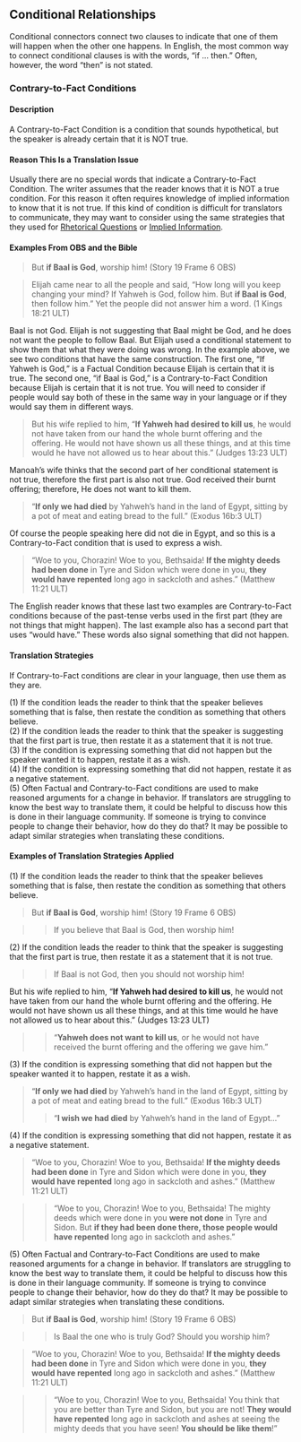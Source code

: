 ## Conditional Relationships

Conditional connectors connect two clauses to indicate that one of them will happen when the other one happens. In English, the most common way to connect conditional clauses is with the words, “if … then.” Often, however, the word “then” is not stated.

### Contrary-to-Fact Conditions

#### Description

A Contrary-to-Fact Condition is a condition that sounds hypothetical, but the speaker is already certain that it is NOT true.

#### Reason This Is a Translation Issue

Usually there are no special words that indicate a Contrary-to-Fact Condition. The writer assumes that the reader knows that it is NOT a true condition. For this reason it often requires knowledge of implied information to know that it is not true. If this kind of condition is difficult for translators to communicate, they may want to consider using the same strategies that they used for [Rhetorical Questions](../figs-rquestion/01.md) or [Implied Information](../figs-explicit/01.md).

#### Examples From OBS and the Bible

> But **if Baal is God**, worship him! (Story 19 Frame 6 OBS)

> Elijah came near to all the people and said, “How long will you keep changing your mind? If Yahweh is God, follow him. But **if Baal is God**, then follow him.” Yet the people did not answer him a word. (1 Kings 18:21 ULT)

Baal is not God. Elijah is not suggesting that Baal might be God, and he does not want the people to follow Baal. But Elijah used a conditional statement to show them that what they were doing was wrong. In the example above, we see two conditions that have the same construction. The first one, “If Yahweh is God,” is a Factual Condition because Elijah is certain that it is true. The second one, “if Baal is God,” is a Contrary-to-Fact Condition because Elijah is certain that it is not true. You will need to consider if people would say both of these in the same way in your language or if they would say them in different ways.

> But his wife replied to him, “**If Yahweh had desired to kill us**, he would not have taken from our hand the whole burnt offering and the offering. He would not have shown us all these things, and at this time would he have not allowed us to hear about this.” (Judges 13:23 ULT)

Manoah’s wife thinks that the second part of her conditional statement is not true, therefore the first part is also not true. God received their burnt offering; therefore, He does not want to kill them.
>

> “**If only we had died** by Yahweh’s hand in the land of Egypt, sitting by a pot of meat and eating bread to the full.” (Exodus 16b:3 ULT)

Of course the people speaking here did not die in Egypt, and so this is a Contrary-to-Fact condition that is used to express a wish.

> “Woe to you, Chorazin! Woe to you, Bethsaida! **If the mighty deeds had been done** in Tyre and Sidon which were done in you, **they would have repented** long ago in sackcloth and ashes.” (Matthew 11:21 ULT)

The English reader knows that these last two examples are Contrary-to-Fact conditions because of the past-tense verbs used in the first part (they are not things that might happen). The last example also has a second part that uses “would have.” These words also signal something that did not happen.

#### Translation Strategies

If Contrary-to-Fact conditions are clear in your language, then use them as they are.

(1) If the condition leads the reader to think that the speaker believes something that is false, then restate the condition as something that others believe.<br>
(2) If the condition leads the reader to think that the speaker is suggesting that the first part is true, then restate it as a statement that it is not true.<br>
(3) If the condition is expressing something that did not happen but the speaker wanted it to happen, restate it as a wish.<br>
(4) If the condition is expressing something that did not happen, restate it as a negative statement.<br>
(5) Often Factual and Contrary-to-Fact conditions are used to make reasoned arguments for a change in behavior. If translators are struggling to know the best way to translate them, it could be helpful to discuss how this is done in their language community. If someone is trying to convince people to change their behavior, how do they do that? It may be possible to adapt similar strategies when translating these conditions.

#### Examples of Translation Strategies Applied

(1) If the condition leads the reader to think that the speaker believes something that is false, then restate the condition as something that others believe.

> But **if Baal is God**, worship him! (Story 19 Frame 6 OBS)

> > If you believe that Baal is God, then worship him!

(2) If the condition leads the reader to think that the speaker is suggesting that the first part is true, then restate it as a statement that it is not true.

> > If Baal is not God, then you should not worship him!

But his wife replied to him, “**If Yahweh had desired to kill us**, he would not have taken from our hand the whole burnt offering and the offering. He would not have shown us all these things, and at this time would he have not allowed us to hear about this.” (Judges 13:23 ULT)

> > “**Yahweh does not want to kill us**, or he would not have received the burnt offering and the offering we gave him.”

(3) If the condition is expressing something that did not happen but the speaker wanted it to happen, restate it as a wish.

> “**If only we had died** by Yahweh’s hand in the land of Egypt, sitting by a pot of meat and eating bread to the full.” (Exodus 16b:3 ULT)
> > “**I wish we had died** by Yahweh’s hand in the land of Egypt…”

(4) If the condition is expressing something that did not happen, restate it as a negative statement.

> “Woe to you, Chorazin! Woe to you, Bethsaida! **If the mighty deeds had been done** in Tyre and Sidon which were done in you, **they would have repented** long ago in sackcloth and ashes.” (Matthew 11:21 ULT)

> > “Woe to you, Chorazin! Woe to you, Bethsaida! The mighty deeds which were done in you **were not done** in Tyre and Sidon. But **if they had been done there, those people would have repented** long ago in sackcloth and ashes.”

(5) Often Factual and Contrary-to-Fact Conditions are used to make reasoned arguments for a change in behavior. If translators are struggling to know the best way to translate them, it could be helpful to discuss how this is done in their language community. If someone is trying to convince people to change their behavior, how do they do that? It may be possible to adapt similar strategies when translating these conditions.

> But **if Baal is God**, worship him! (Story 19 Frame 6 OBS)

> > Is Baal the one who is truly God? Should you worship him?

> “Woe to you, Chorazin! Woe to you, Bethsaida! **If the mighty deeds had been done** in Tyre and Sidon which were done in you, **they would have repented** long ago in sackcloth and ashes.” (Matthew 11:21 ULT)

> > “Woe to you, Chorazin! Woe to you, Bethsaida! You think that you are better than Tyre and Sidon, but you are not! **They would have repented** long ago in sackcloth and ashes at seeing the mighty deeds that you have seen! **You should be like them**!”
